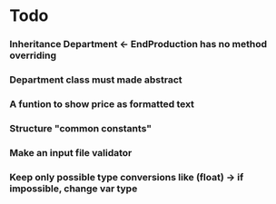 # Todo

### Inheritance Department <- EndProduction has no method overriding

### Department class must made abstract

### A funtion to show price as formatted text

### Structure "common constants"

### Make an input file validator

### Keep only possible type conversions like (float) -> if impossible, change var type
